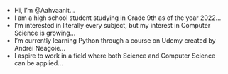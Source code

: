 - Hi, I’m @Aahvaanit...
- I am a high school student studying in Grade 9th as of the year 2022...
- I’m interested in literally every subject, but my interest in Computer Science is growing...
- I’m currently learning Python through a course on Udemy created by Andrei Neagoie...
- I aspire to work in a field where both Science and Computer Science can be applied...

<!---
Aahvaanit/Aahvaanit is a ✨ special ✨ repository because its `README.md` (this file) appears on your GitHub profile.
You can click the Preview link to take a look at your changes.
--->
